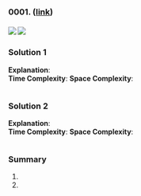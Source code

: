 ### 0001.  ([link](https://leetcode.com/problems/two-sum/))
#### ![](https://img.shields.io/badge/Tag-Array-brightgreen.svg) ![](https://img.shields.io/badge/Difficult-Easy-brightgreen.svg)
### Solution 1
**Explanation**:  
**Time Complexity**: 
**Space Complexity**: 
``` python

```

### Solution 2
**Explanation**:  
**Time Complexity**: 
**Space Complexity**: 
``` python

```

### Summary
1. 
2. 
